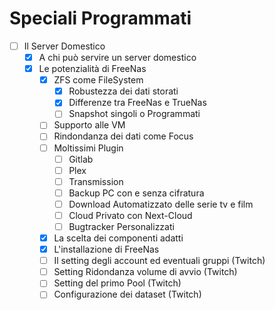 # Speciali Programmati

- [ ] Il Server Domestico
  - [x] A chi può servire un server domestico
  - [x] Le potenzialità di FreeNas
    - [x] ZFS come FileSystem
      - [x] Robustezza dei dati storati
      - [x] Differenze tra FreeNas e TrueNas
      - [ ] Snapshot singoli o Programmati
    - [ ] Supporto alle VM
    - [ ] Rindondanza dei dati come Focus
    - [ ] Moltissimi Plugin
      - [ ] Gitlab
      - [ ] Plex
      - [ ] Transmission
      - [ ] Backup PC con e senza cifratura
      - [ ] Download Automatizzato delle serie tv e film
      - [ ] Cloud Privato con Next-Cloud
      - [ ] Bugtracker Personalizzati
    - [x] La scelta dei componenti adatti
    - [x] L'installazione di FreeNas
    - [ ] Il setting degli account ed eventuali gruppi (Twitch)
    - [ ] Setting Ridondanza volume di avvio (Twitch)
    - [ ] Setting del primo Pool (Twitch)
    - [ ] Configurazione dei dataset (Twitch)